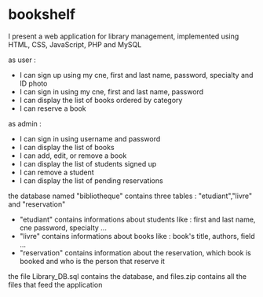 # bookshelf
I present a web application for library management, implemented using HTML, CSS, JavaScript, PHP and MySQL

as user :
  - I can sign up using my cne, first and last name, password, specialty and ID photo
  - I can sign in using my cne, first and last name, password
  - I can display the list of books ordered by category
  - I can reserve a book

as admin :
  - I can sign in using username and password  
  - I can display the list of books
  - I can add, edit, or remove a book
  - I can display the list of students signed up
  - I can remove a student
  - I can display the list of pending reservations

the database named "bibliotheque" contains three tables : "etudiant","livre" and "reservation"
  - "etudiant" contains informations about students like : first and last name, cne password, specialty ...
  - "livre" contains informations about books like : book's title, authors, field ...
  - "reservation" contains information about the reservation, which book is booked and who is the person that reserve it

the file Library_DB.sql contains the database, and files.zip contains all the files that feed the application 
